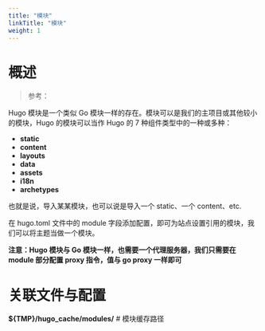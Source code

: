 ```yaml
---
title: "模块"
linkTitle: "模块"
weight: 1
---
```


# 概述

> 参考：

Hugo 模块是一个类似 Go 模块一样的存在。模块可以是我们的主项目或其他较小的模块，Hugo 的模块可以当作 Hugo 的 7 种组件类型中的一种或多种：

- **static**
- **content**
- **layouts**
- **data**
- **assets**
- **i18n**
- **archetypes**

也就是说，导入某某模块，也可以说是导入一个 static、一个 content、etc.

在 hugo.toml 文件中的 module 字段添加配置，即可为站点设置引用的模块，我们可以将主题当做一个模块。

**注意：Hugo 模块与 Go 模块一样，也需要一个代理服务器，我们只需要在 module 部分配置 proxy 指令，值与 go proxy 一样即可**

# 关联文件与配置

**${TMP}/hugo_cache/modules/** # 模块缓存路径
